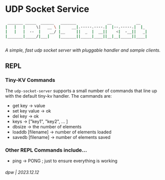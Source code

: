 # UDP Socket Service


```bash
 _______ _____  ______   _______              __           __   
|   |   |     \|   __ \ |     __|.-----.----.|  |--.-----.|  |_ 
|   |   |  --  |    __/ |__     ||  _  |  __||    <|  -__||   _|
|_______|_____/|___|    |_______||_____|____||__|__|_____||____|
                                                                                      
```

_A simple, fast udp socket server with pluggable handler and sample clients._

## REPL

### Tiny-KV Commands

The `udp-socket-server` supports a small number of commands that line up with the default tiny-kv handler.  The cammands are:

* get key -> value
* set key value -> ok
* del key -> ok
* keys -> ["key1", "key2", ... ]
* dbsize -> the number of elements
* loaddb [filename] -> number of elements loaded
* savedb [filename] -> number of elements saved

### Other REPL Commands include...

* ping -> PONG ; just to ensure everything is working

###### dpw | 2023.12.12

